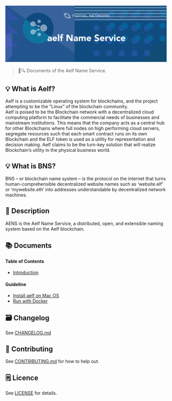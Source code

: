 ![Aelf Name Service](./assets/title.png)

> 📖🔍 Documents of the Aelf Name Service.

## 💡 What is Aelf?
Aelf is a customizable operating system for blockchains, and the project attempting to be the “Linux” of the blockchain community.   
Aelf is poised to be the Blockchain network with a decentralized cloud computing platform to facilitate the commercial needs of businesses and mainstream institutions. This means that the company acts as a central hub for other Blockchains where full nodes on high performing cloud servers, segregate resources such that each smart contract runs on its own Blockchain and the ELF token is used as a utility for representation and decision making. Aelf claims to be the turn-key solution that will realize Blockchain’s utility in the physical business world.

## 💡 What is BNS?
BNS – or blockchain name system – is the protocol on the internet that turns human-comprehensible decentralized website names such as ‘website.elf’ or ‘mywebsite.eth’ into addresses understandable by decentralized network machines.

## 📝 Description

AENS is the Aelf Name Service, a distributed, open, and extensible naming system based on the Aelf blockchain.

## 📚 Documents

#### Table of Contents
- [Introduction](./docs/INTRODUCTION.md)

#### Guideline
- [Install aelf on Mac OS](./docs/INSTALL.md)
- [Run with Docker](./docs/DOCKER.md)

## 🗃 Changelog
See [CHANGELOG.md](./CHANGELOG.md)

## 📣 Contributing
See [CONTRIBUTING.md](./CONTRIBUTING.md) for how to help out.

## 🗒 Licence
See [LICENSE](./LICENSE) for details.
